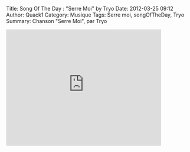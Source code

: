 Title: Song Of The Day : "Serre Moi" by Tryo
Date: 2012-03-25 09:12
Author: Quack1
Category: Musique
Tags: Serre moi, songOfTheDay, Tryo
Summary: Chanson "Serre Moi", par Tryo

<iframe width="420" height="315" src="http://www.youtube.com/embed/BghJw84zdN0" frameborder="0" allowfullscreen></iframe>
